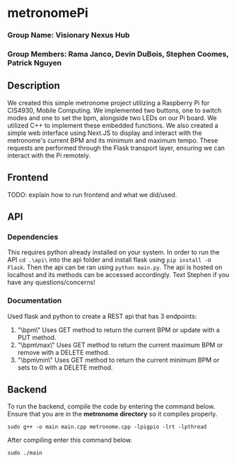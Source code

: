 # metronomePi
### Group Name: Visionary Nexus Hub
### Group Members: Rama Janco, Devin DuBois, Stephen Coomes, Patrick Nguyen

## Description
We created this simple metronome project utilizing a Raspberry Pi for CIS4930, Mobile Computing. We implemented two buttons, one to switch modes and one to set the bpm, alongside two LEDs on our Pi board. We utilized C++ to implement these embedded functions. We also created a simple web interface using Next.JS to display and interact with the metronome's current BPM and its minimum and maximum tempo. These requests are performed through the Flask transport layer, ensuring we can interact with the Pi remotely.

## Frontend 
TODO: explain how to run frontend and what we did/used.

## API
### Dependencies
This requires python already installed on your system.
In order to run the API ```cd .\api\``` into the api folder and install flask using ```pip install -U Flask```. Then the api can be ran using ```python main.py```. The api is hosted on localhost and its methods can be accessed accordingly. 
Text Stephen if you have any questions/concerns!

### Documentation
Used flask and python to create a REST api that has 3 endpoints:
1. "\bpm\\"
Uses GET method to return the current BPM or update with a PUT method.
2. "\bpm\max\\"
Uses GET method to return the current maximum BPM or remove with a DELETE method.
3. "\bpm\min\\"
Uses GET method to return the current minimum BPM or sets to 0 with a DELETE method.

## Backend
To run the backend, compile the code by entering the command below. Ensure that you are in the **metronome directory** so it compiles properly.
```shell
sudo g++ -o main main.cpp metronome.cpp -lpigpio -lrt -lpthread
```
After compiling enter this command below.
```shell
sudo ./main
```

